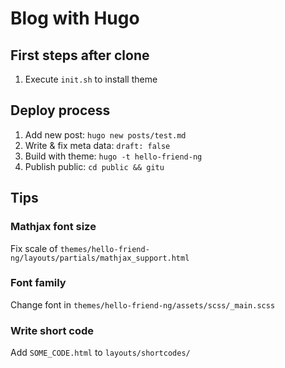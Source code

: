 # Blog with Hugo

## First steps after clone

1. Execute `init.sh` to install theme

## Deploy process

1. Add new post: `hugo new posts/test.md`
2. Write & fix meta data: `draft: false`
3. Build with theme: `hugo -t hello-friend-ng`
4. Publish public: `cd public && gitu`

## Tips

### Mathjax font size

Fix scale of `themes/hello-friend-ng/layouts/partials/mathjax_support.html`

### Font family

Change font in `themes/hello-friend-ng/assets/scss/_main.scss`

### Write short code

Add `SOME_CODE.html` to `layouts/shortcodes/`
